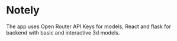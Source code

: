 # Notely
The app uses Open Router API Keys for models, React and flask for backend with basic and interactive 3d models.

